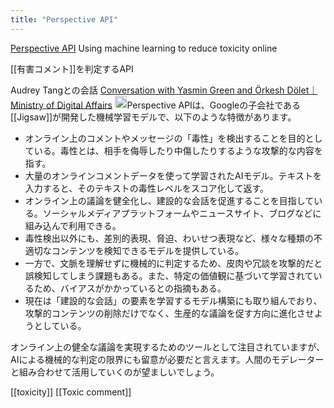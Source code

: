 ```yaml
---
title: "Perspective API"
---
```


[Perspective API](https://perspectiveapi.com/)
Using machine learning to reduce toxicity online

[[有害コメント]]を判定するAPI


Audrey Tangとの会話 [Conversation with Yasmin Green and Örkesh Dölet｜Ministry of Digital Affairs](https://moda.gov.tw/en/press/background-information/8655)
<img src='https://scrapbox.io/api/pages/nishio/claude/icon' alt='claude.icon' height="19.5"/>Perspective APIは、Googleの子会社である[[Jigsaw]]が開発した機械学習モデルで、以下のような特徴があります。
- オンライン上のコメントやメッセージの「毒性」を検出することを目的としている。毒性とは、相手を侮辱したり中傷したりするような攻撃的な内容を指す。
- 大量のオンラインコメントデータを使って学習されたAIモデル。テキストを入力すると、そのテキストの毒性レベルをスコア化して返す。
- オンライン上の議論を健全化し、建設的な会話を促進することを目指している。ソーシャルメディアプラットフォームやニュースサイト、ブログなどに組み込んで利用できる。
- 毒性検出以外にも、差別的表現、脅迫、わいせつ表現など、様々な種類の不適切なコンテンツを検知できるモデルを提供している。
- 一方で、文脈を理解せずに機械的に判定するため、皮肉や冗談を攻撃的だと誤検知してしまう課題もある。また、特定の価値観に基づいて学習されているため、バイアスがかかっているとの指摘もある。
- 現在は「建設的な会話」の要素を学習するモデル構築にも取り組んでおり、攻撃的コンテンツの削除だけでなく、生産的な議論を促す方向に進化させようとしている。

オンライン上の健全な議論を実現するためのツールとして注目されていますが、AIによる機械的な判定の限界にも留意が必要だと言えます。人間のモデレーターと組み合わせて活用していくのが望ましいでしょう。

[[toxicity]]
[[Toxic comment]]
